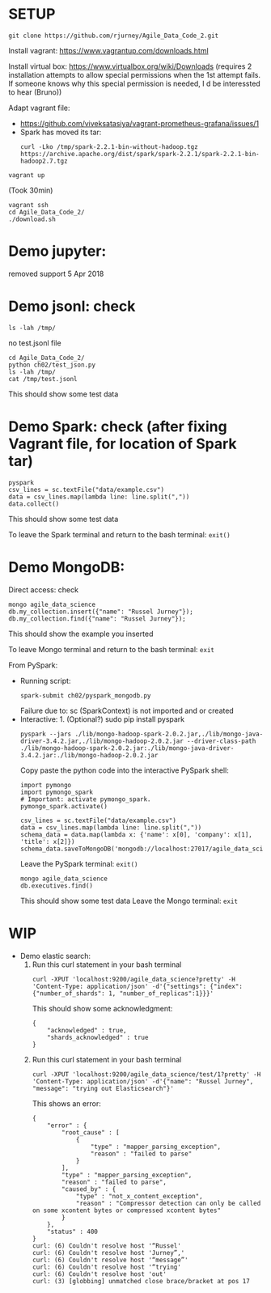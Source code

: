 # SETUP 

```git clone https://github.com/rjurney/Agile_Data_Code_2.git```

Install vagrant: https://www.vagrantup.com/downloads.html

Install virtual box: https://www.virtualbox.org/wiki/Downloads
(requires 2 installation attempts to allow special permissions when the 1st attempt fails. If someone knows why this special permission is needed, I d be interessted to hear (Bruno))

Adapt vagrant file:
* https://github.com/viveksatasiya/vagrant-prometheus-grafana/issues/1
* Spark has moved its tar:
    ```
    curl -Lko /tmp/spark-2.2.1-bin-without-hadoop.tgz https://archive.apache.org/dist/spark/spark-2.2.1/spark-2.2.1-bin-hadoop2.7.tgz
    ```

```
vagrant up
```
(Took 30min)

```
vagrant ssh
cd Agile_Data_Code_2/
./download.sh
```

# Demo jupyter: 
removed support 5 Apr 2018
# Demo jsonl: check
```
ls -lah /tmp/
```
no test.jsonl file
```
cd Agile_Data_Code_2/
python ch02/test_json.py
ls -lah /tmp/
cat /tmp/test.jsonl
```
This should show some test data

# Demo Spark: check (after fixing Vagrant file, for location of Spark tar)
```
pyspark
csv_lines = sc.textFile("data/example.csv")
data = csv_lines.map(lambda line: line.split(","))
data.collect()
```
This should show some test data

To leave the Spark terminal and return to the bash terminal: ```exit()```

# Demo MongoDB: 
Direct access: check
```
mongo agile_data_science
db.my_collection.insert({"name": "Russel Jurney"});
db.my_collection.find({"name": "Russel Jurney"});
```
This should show the example you inserted

To leave Mongo terminal and return to the bash terminal: ```exit```

From PySpark:
* Running script:
    ```
    spark-submit ch02/pyspark_mongodb.py
    ```
    Failure due to: sc (SparkContext) is not imported and or created
* Interactive:
        1. (Optional?) sudo pip install pyspark
    ```
    pyspark --jars ./lib/mongo-hadoop-spark-2.0.2.jar,./lib/mongo-java-driver-3.4.2.jar,./lib/mongo-hadoop-2.0.2.jar --driver-class-path ./lib/mongo-hadoop-spark-2.0.2.jar:./lib/mongo-java-driver-3.4.2.jar:./lib/mongo-hadoop-2.0.2.jar
    ```
    Copy paste the python code into the interactive PySpark shell:
    ```
    import pymongo
    import pymongo_spark
    # Important: activate pymongo_spark.
    pymongo_spark.activate()

    csv_lines = sc.textFile("data/example.csv")
    data = csv_lines.map(lambda line: line.split(","))
    schema_data = data.map(lambda x: {'name': x[0], 'company': x[1], 'title': x[2]})
    schema_data.saveToMongoDB('mongodb://localhost:27017/agile_data_science.executives')
    ```
    Leave the PySpark terminal: ```exit()```
    ```
    mongo agile_data_science
    db.executives.find()
    ```
    This should show some test data
    Leave the Mongo terminal: ```exit```

# WIP

* Demo elastic search:
    1) Run this curl statement in your bash terminal
        ```
        curl -XPUT 'localhost:9200/agile_data_science?pretty' -H 'Content-Type: application/json' -d'{"settings": {"index": {"number_of_shards": 1, "number_of_replicas":1}}}'
        ```
        This should show some acknowledgment:
        ```
        {
            "acknowledged" : true,
            "shards_acknowledged" : true
        }
        ```
    2) Run this curl statement in your bash terminal
        ```
        curl -XPUT 'localhost:9200/agile_data_science/test/1?pretty' -H 'Content-Type: application/json' -d'{"name": "Russel Jurney", "message": "trying out Elasticsearch"}'
        ```
        This shows an error:
        ```
        {
            "error" : {
                "root_cause" : [
                    {
                        "type" : "mapper_parsing_exception",
                        "reason" : "failed to parse"
                    }
                ],
                "type" : "mapper_parsing_exception",
                "reason" : "failed to parse",
                "caused_by" : {
                    "type" : "not_x_content_exception",
                    "reason" : "Compressor detection can only be called on some xcontent bytes or compressed xcontent bytes"
                }
            },
            "status" : 400
        }
        curl: (6) Couldn't resolve host '“Russel'
        curl: (6) Couldn't resolve host 'Jurney”,'
        curl: (6) Couldn't resolve host '“message”'
        curl: (6) Couldn't resolve host '“trying'
        curl: (6) Couldn't resolve host 'out'
        curl: (3) [globbing] unmatched close brace/bracket at pos 17
        ```



